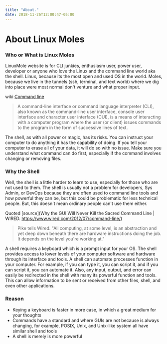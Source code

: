 ```yaml
---
title: "About."
date: 2018-11-26T12:00:47-05:00
---
```


# About Linux Moles

### Who or What is Linux Moles

LinuxMole website is for CLI junkies, enthusiasm user, power user, developer or anyone who love the Linux and the command line world aka the shell.  Linux, because its the most open and used OS in the world. Moles, because we live in the tunnels (ssh, terminal, and text world) where we dig into place were most normal don't venture and what proper input.

wiki [Command line](https://en.wikipedia.org/wiki/Command-line_interface)

> A command-line interface or command language interpreter (CLI), also known as the command-line user interface, console user interface and character user interface (CUI), is a means of interacting with a computer program where the user (or client) issues commands to the program in the form of successive lines of text.

The shell, as with all power or magic, has its risks. You can instruct your computer to do anything it has the capability of doing. If you tell your computer to erase all of your data, it will do so with no issue. Make sure you understand what command can do first, especially if the command involves changing or removing files.

### Why the Shell 

Well, the shell is a little harder to learn to use, especially for those who are not used to them. The shell is usually not a problem for developers, Sys Admin, or DevOps because they are often used to command line tools and how powerful they can be, but this could be problematic for less technical people. But, this doesn't mean ordinary people can't use them either.

Quoted  [source](Why the GUI Will Never Kill the Sacred Command Line | WIRED. https://www.wired.com/2012/07/command-line/)

> Pike tells Wired. "All computing, at some level, is an abstraction and yet deep down beneath there are hardware instructions doing the job. It depends on the level you're working at."


A shell requires a keyboard which is a prompt input for your OS. The shell provides access to lower levels of your computer software and hardware through its interface and tools. A shell can automate processes function in your computer. For example, if you can type it, you can script it, and if you can script it, you can automate it. Also, any input, output, and error can easily be redirected in the shell with many its powerful function and tools. This can allow information to be sent or received from other files, shell, and even other applications. 

###  Reason

- Keying a keyboard is faster in more case, in which a great medium for your thoughts
- Commands have a standard and where GUIs are not because is always changing, for example, POSIX, Unix, and Unix-like system all have similar shell and tools
- A shell is merely is more powerful 
